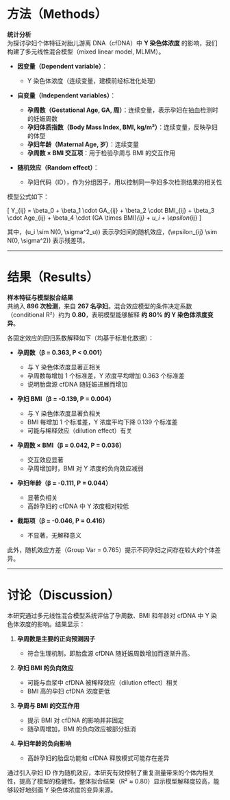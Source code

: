 # 方法（Methods）

**统计分析**  
为探讨孕妇个体特征对胎儿游离 DNA（cfDNA）中 **Y 染色体浓度** 的影响，我们构建了多元线性混合模型（mixed linear model, MLMM）。  

- **因变量（Dependent variable）**：  
  - Y 染色体浓度（连续变量，建模前经标准化处理）  

- **自变量（Independent variables）**：  
  - **孕周数（Gestational Age, GA, 周）**：连续变量，表示孕妇在抽血检测时的妊娠周数  
  - **孕妇体质指数（Body Mass Index, BMI, kg/m²）**：连续变量，反映孕妇的体型  
  - **孕妇年龄（Maternal Age, 岁）**：连续变量  
  - **孕周数 × BMI 交互项**：用于检验孕周与 BMI 的交互作用  

- **随机效应（Random effect）**：  
  - 孕妇代码（ID），作为分组因子，用以控制同一孕妇多次检测结果的相关性  

模型公式如下：  

\[
Y_{ij} = \beta_0 + \beta_1 \cdot GA_{ij} + \beta_2 \cdot BMI_{ij} + \beta_3 \cdot Age_{ij} + \beta_4 \cdot (GA \times BMI)_{ij} + u_i + \epsilon_{ij}
\]

其中，\(u_i \sim N(0, \sigma^2_u)\) 表示孕妇间的随机效应，\(\epsilon_{ij} \sim N(0, \sigma^2)\) 表示残差项。  

---

# 结果（Results）

**样本特征与模型拟合结果**  
共纳入 **896 次检测**，来自 **267 名孕妇**。混合效应模型的条件决定系数（conditional R²）约为 **0.80**，表明模型能够解释 **约 80% 的 Y 染色体浓度变异**。  

各固定效应的回归系数解释如下（均基于标准化数据）：  

- **孕周数（β = 0.363, P < 0.001）**  
  - 与 Y 染色体浓度显著正相关  
  - 孕周数每增加 1 个标准差，Y 浓度平均增加 0.363 个标准差  
  - 说明胎盘源 cfDNA 随妊娠进展而增加  

- **孕妇 BMI（β = -0.139, P = 0.004）**  
  - 与 Y 染色体浓度显著负相关  
  - BMI 每增加 1 个标准差，Y 浓度平均下降 0.139 个标准差  
  - 可能与稀释效应（dilution effect）有关  

- **孕周数 × BMI（β = 0.042, P = 0.036）**  
  - 交互效应显著  
  - 孕周增加时，BMI 对 Y 浓度的负向效应减弱  

- **孕妇年龄（β = -0.111, P = 0.044）**  
  - 显著负相关  
  - 高龄孕妇的 cfDNA 中 Y 浓度相对较低  

- **截距项（β = -0.046, P = 0.416）**  
  - 不显著，无解释意义  

此外，随机效应方差（Group Var = 0.765）提示不同孕妇之间存在较大的个体差异。  

---

# 讨论（Discussion）

本研究通过多元线性混合模型系统评估了孕周数、BMI 和年龄对 cfDNA 中 Y 染色体浓度的影响。结果显示：  

1. **孕周数是主要的正向预测因子**  
   - 符合生理机制，即胎盘源 cfDNA 随妊娠周数增加而逐渐升高。  

2. **孕妇 BMI 的负向效应**  
   - 可能与血浆中 cfDNA 被稀释效应（dilution effect）相关  
   - BMI 高的孕妇 cfDNA 浓度更低  

3. **孕周与 BMI 的交互作用**  
   - 提示 BMI 对 cfDNA 的影响并非固定  
   - 随孕周增加，BMI 的负向效应被部分抵消  

4. **孕妇年龄的负向影响**  
   - 高龄孕妇的胎盘功能和 cfDNA 释放模式可能存在差异  

通过引入孕妇 ID 作为随机效应，本研究有效控制了重复测量带来的个体内相关性，提高了模型的稳健性。整体拟合结果（R² ≈ 0.80）显示模型解释度较高，能够较好地刻画 Y 染色体浓度的变异来源。  
